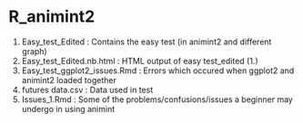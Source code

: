 # R_animint2
1. Easy_test_Edited          : Contains the easy test (in animint2 and different graph)
2. Easy_test_Edited.nb.html  : HTML output of easy test_edited (1.)
3. Easy_test_ggplot2_issues.Rmd : Errors which occured when ggplot2 and animint2 loaded together
4. futures data.csv          : Data used in test
5. Issues_1.Rmd              : Some of the problems/confusions/issues a beginner may undergo in using animint

